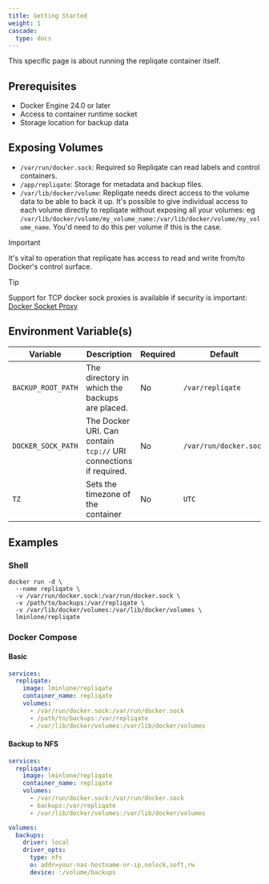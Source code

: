 ```yaml
---
title: Getting Started
weight: 1
cascade:
  type: docs
---
```


This specific page is about running the repliqate container itself.

## Prerequisites

- Docker Engine 24.0 or later
- Access to container runtime socket
- Storage location for backup data

## Exposing Volumes
- `/var/run/docker.sock`: Required so Repliqate can read labels and control containers.
- `/app/repliqate`: Storage for metadata and backup files.
- `/var/lib/docker/volume`: Repliqate needs direct access to the volume data to be able to back it up. It's possible to give individual access to each volume directly to repliqate without exposing all your volumes: eg `/var/lib/docker/volume/my_volume_name:/var/lib/docker/volume/my_volume_name`. You'd need to do this per volume if this is the case.

> [!IMPORTANT]
> It's vital to operation that repliqate has access to read and write from/to Docker's control surface.

> [!Tip]
> Support for TCP docker sock proxies is available if security is important: [Docker Socket Proxy][docker-socket-proxy]

## Environment Variable(s)

| Variable           | Description                                                       | Required | Default                |
|--------------------|-------------------------------------------------------------------|----------|------------------------|
| `BACKUP_ROOT_PATH` | The directory in which the backups are placed.                    | No       | `/var/repliqate`       |
| `DOCKER_SOCK_PATH` | The Docker URI. Can contain `tcp://` URI connections if required. | No       | `/var/run/docker.sock` |
| `TZ`               | Sets the timezone of the container                                | No       | `UTC`                  |

## Examples

### Shell
```shell
docker run -d \
  --name repliqate \
  -v /var/run/docker.sock:/var/run/docker.sock \
  -v /path/to/backups:/var/repliqate \
  -v /var/lib/docker/volumes:/var/lib/docker/volumes \
  lminlone/repliqate
```

### Docker Compose

#### Basic
```yml
services:
  repliqate:
    image: lminlone/repliqate
    container_name: repliqate
    volumes:
      - /var/run/docker.sock:/var/run/docker.sock
      - /path/to/backups:/var/repliqate
      - /var/lib/docker/volumes:/var/lib/docker/volumes
```

#### Backup to NFS
```yml
services:
  repliqate:
    image: lminlone/repliqate
    container_name: repliqate
    volumes:
      - /var/run/docker.sock:/var/run/docker.sock
      - backups:/var/repliqate
      - /var/lib/docker/volumes:/var/lib/docker/volumes

volumes:
  backups:
    driver: local
    driver_opts:
      type: nfs
      o: addr=your-nas-hostname-or-ip,nolock,soft,rw
      device: :/volume/backups
```

[docker-socket-proxy]: https://github.com/linuxserver/docker-socket-proxy